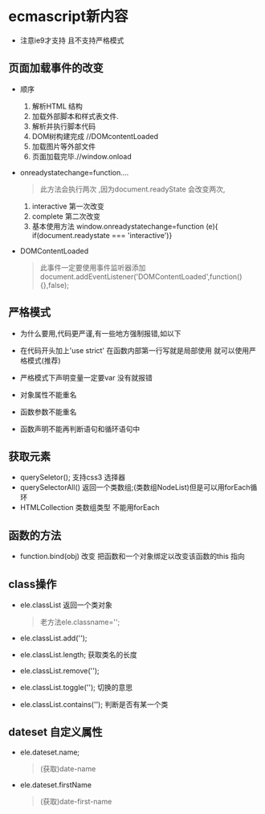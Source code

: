 # ecmascript新内容
- 注意ie9才支持 且不支持严格模式

## 页面加载事件的改变
- 顺序
  1. 解析HTML 结构
  2. 加载外部脚本和样式表文件.
  3. 解析并执行脚本代码
  4. DOM树构建完成 //DOMcontentLoaded
  5. 加载图片等外部文件
  6. 页面加载完毕.//window.onload
- onreadystatechange=function....   
  > 此方法会执行两次 ,因为document.readyState 会改变两次,
    1. interactive 第一次改变
    2. complete 第二次改变
    3. 基本使用方法 window.onreadystatechange=function (e){ if(document.readystate === 'interactive')}

- DOMContentLoaded
  > 此事件一定要使用事件监听器添加 document.addEventListener('DOMContentLoaded',function(){},false);

## 严格模式
- 为什么要用,代码更严谨,有一些地方强制报错,如以下
- 在代码开头加上'use strict' 在函数内部第一行写就是局部使用 就可以使用严格模式(推荐)

- 严格模式下声明变量一定要var 没有就报错
- 对象属性不能重名
- 函数参数不能重名
- 函数声明不能再判断语句和循环语句中

## 获取元素
- querySeletor(); 支持css3 选择器
- querySelectorAll() 返回一个类数组;(类数组NodeList)但是可以用forEach循环
- HTMLCollection 类数组类型 不能用forEach

## 函数的方法
- function.bind(obj) 改变 把函数和一个对象绑定以改变该函数的this 指向

## class操作
- ele.classList 返回一个类对象
  > 老方法ele.classname='';

- ele.classList.add('');
- ele.classList.length; 获取类名的长度
- ele.classList.remove('');
- ele.classList.toggle(''); 切换的意思
- ele.classList.contains(''); 判断是否有某一个类

## dateset 自定义属性
- ele.dateset.name;
  > (获取)date-name
- ele.dateset.firstName
  > (获取)date-first-name
